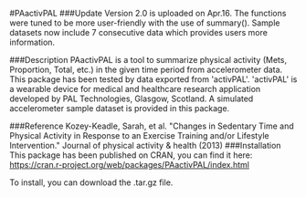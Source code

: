 #PAactivPAL
###Update
Version 2.0 is uploaded on Apr.16. The functions were tuned to be more user-friendly with the use of summary(). Sample datasets now include 7 consecutive data which provides users more information.

###Description
PAactivPAL is a tool to summarize physical activity (Mets, Proportion, Total, etc.) in the given time period from accelerometer data. This package has been tested by data exported from 'activPAL'. 'activPAL' is a wearable device for medical and healthcare research application developed by PAL Technologies, Glasgow, Scotland. A simulated accelerometer sample dataset is provided in this package.

###Reference
Kozey-Keadle, Sarah, et al. "Changes in Sedentary Time and Physical Activity in Response to an Exercise Training and/or Lifestyle Intervention." Journal of physical activity & health (2013)
###Installation
This package has been published on CRAN, you can find it here:
https://cran.r-project.org/web/packages/PAactivPAL/index.html

To install, you can download the .tar.gz file.

